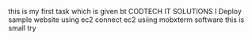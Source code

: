 this is my first task which is given  bt CODTECH IT SOLUTIONS 
I Deploy sample website using ec2
connect ec2 usiing mobxterm software 
this is small try 
